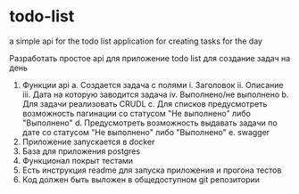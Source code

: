 # todo-list
a simple api for the todo list application for creating tasks for the day


Разработать простое api для приложение todo list для создание задач на день 
1. Функции api 
a. Создается задача с полями 
i. Заголовок 
ii. Описание 
iii. Дата на которую заводится задача 
iv. Выполнено/не выполнено 
b. Для задачи реализовать CRUDL 
c. Для списков предусмотреть возможность пагинации со статусом "Не выполнено" либо "Выполнено" 
d. Предусмотреть возможность выдавать задачи по дате со статусом "Не выполнено" либо "Выполнено" 
e. swagger 
2. Приложение запускается в docker 
3. База для приложения postgres 
4. Функционал покрыт тестами 
5. Есть инструкция readme для запуска приложения и прогона тестов 
6. Код должен быть выложен в общедоступном git репозитории 
